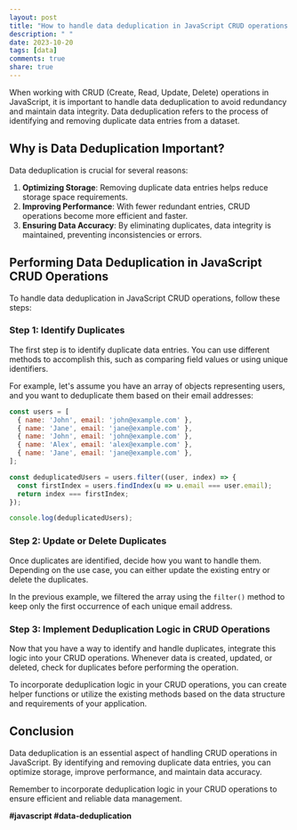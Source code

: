 ```yaml
---
layout: post
title: "How to handle data deduplication in JavaScript CRUD operations."
description: " "
date: 2023-10-20
tags: [data]
comments: true
share: true
---
```


When working with CRUD (Create, Read, Update, Delete) operations in JavaScript, it is important to handle data deduplication to avoid redundancy and maintain data integrity. Data deduplication refers to the process of identifying and removing duplicate data entries from a dataset.

## Why is Data Deduplication Important?

Data deduplication is crucial for several reasons:

1. **Optimizing Storage**: Removing duplicate data entries helps reduce storage space requirements.
2. **Improving Performance**: With fewer redundant entries, CRUD operations become more efficient and faster.
3. **Ensuring Data Accuracy**: By eliminating duplicates, data integrity is maintained, preventing inconsistencies or errors.

## Performing Data Deduplication in JavaScript CRUD Operations

To handle data deduplication in JavaScript CRUD operations, follow these steps:

### Step 1: Identify Duplicates

The first step is to identify duplicate data entries. You can use different methods to accomplish this, such as comparing field values or using unique identifiers. 

For example, let's assume you have an array of objects representing users, and you want to deduplicate them based on their email addresses:

```javascript
const users = [
  { name: 'John', email: 'john@example.com' },
  { name: 'Jane', email: 'jane@example.com' },
  { name: 'John', email: 'john@example.com' },
  { name: 'Alex', email: 'alex@example.com' },
  { name: 'Jane', email: 'jane@example.com' },
];

const deduplicatedUsers = users.filter((user, index) => {
  const firstIndex = users.findIndex(u => u.email === user.email);
  return index === firstIndex;
});

console.log(deduplicatedUsers);
```

### Step 2: Update or Delete Duplicates

Once duplicates are identified, decide how you want to handle them. Depending on the use case, you can either update the existing entry or delete the duplicates.

In the previous example, we filtered the array using the `filter()` method to keep only the first occurrence of each unique email address.

### Step 3: Implement Deduplication Logic in CRUD Operations

Now that you have a way to identify and handle duplicates, integrate this logic into your CRUD operations. Whenever data is created, updated, or deleted, check for duplicates before performing the operation.

To incorporate deduplication logic in your CRUD operations, you can create helper functions or utilize the existing methods based on the data structure and requirements of your application.

## Conclusion

Data deduplication is an essential aspect of handling CRUD operations in JavaScript. By identifying and removing duplicate data entries, you can optimize storage, improve performance, and maintain data accuracy.

Remember to incorporate deduplication logic in your CRUD operations to ensure efficient and reliable data management.

**#javascript #data-deduplication**